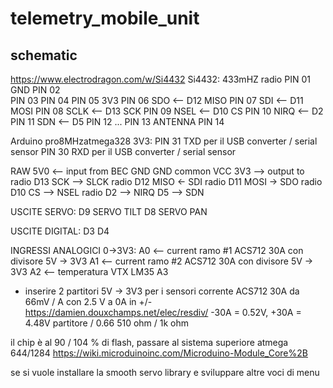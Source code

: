 # telemetry_mobile_unit

## schematic

https://www.electrodragon.com/w/Si4432
Si4432: 433mHZ radio
PIN 01  GND
PIN 02  
PIN 03
PIN 04
PIN 05  3V3
PIN 06  SDO     <-- D12 MISO
PIN 07  SDI     <-- D11 MOSI
PIN 08  SCLK    <-- D13 SCK
PIN 09  NSEL    <-- D10 CS
PIN 10  NIRQ    <-- D2
PIN 11  SDN     <-- D5
PIN 12
...
PIN 13  ANTENNA
PIN 14

Arduino pro8MHzatmega328 3V3:
PIN 31  TXD     per il USB converter    / serial sensor
PIN 30  RXD     per il USB converter    / serial sensor

RAW 5V0 <-- input from BEC
GND GND common
VCC 3V3 --> output to radio
D13 SCK --> SLCK radio
D12 MISO <- SDI radio
D11 MOSI -> SDO radio
D10 CS  --> NSEL radio
D2      --> NIRQ
D5      --> SDN

USCITE SERVO:
D9  SERVO TILT
D8  SERVO PAN

USCITE DIGITAL:
D3
D4

INGRESSI ANALOGICI 0->3V3:
A0  <-- current ramo #1 ACS712 30A con divisore 5V -> 3V3
A1  <-- current ramo #2 ACS712 30A con divisore 5V -> 3V3
A2  <-- temperatura VTX LM35
A3

- inserire 2 partitori 5V -> 3V3 per i sensori corrente ACS712 30A da 66mV / A con 2.5 V a 0A in +/-
  https://damien.douxchamps.net/elec/resdiv/
  -30A = 0.52V, +30A = 4.48V  partitore / 0.66  510 ohm / 1k ohm

il chip è al 90 / 104 % di flash, passare al sistema superiore atmega 644/1284
https://wiki.microduinoinc.com/Microduino-Module_Core%2B

se si vuole installare la smooth servo library e sviluppare altre voci di menu